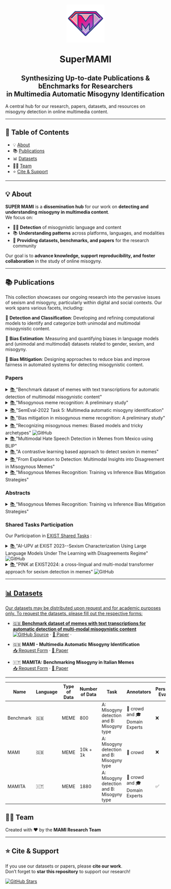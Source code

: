 <h1 align="center">
<img src="SuperMAMI.png" alt="SuperMAMI Logo" width="120"/>   
      
SuperMAMI
</h1><h2 align="center">
      Synthesizing Up-to-date Publications & bEnchmarks for Researchers  <br> 
      in Multimedia Automatic Misogyny Identification
</h2>


A central hub for our research, papers, datasets, and resources on misogyny detection in online multimedia content.

---

## 📑 Table of Contents
- 💡 [About](#-about)
- 📚 [Publications](#-publications)
- 📊 [Datasets](#-datasets)
- 👩‍🔬 [Team](#-team)
- ⭐ [Cite & Support](#-cite--support)

---

## 💡 About
**SUPER MAMI** is a **dissemination hub** for our work on **detecting and understanding misogyny in multimedia content**.  
We focus on:

- 🕵️‍♀️ **Detection** of misogynistic language and content  
- 📚 **Understanding patterns** across platforms, languages, and modalities  
- 🤝 **Providing datasets, benchmarks, and papers** for the research community  

Our goal is to **advance knowledge, support reproducibility, and foster collaboration** in the study of online misogyny.

---
## 📚 Publications
This collection showcases our ongoing research into the pervasive issues of sexism and misogyny, particularly within digital and social contexts. Our work spans various facets, including:

🎯 **Detection and Classification**: Developing and refining computational models to identify and categorize both unimodal and multimodal misogynistic content.

🎯 **Bias Estimation**: Measuring and quantifying biases in language models and (unimodal and multimodal) datasets related to gender, sexism, and misogyny.

🎯 **Bias Mitigation**: Designing approaches to reduce bias and improve fairness in automated systems for detecting misogynistic content.


### Papers
<details>
 <summary>  <a href="//www.sciencedirect.com/science/article/pii/S235234092200720X"> 📚 </a> "Benchmark dataset of memes with text transcriptions for automatic detection of multimodal misogynistic content" </summary>
      

        ```
          @article{gasparini2022benchmark,
        title={Benchmark dataset of memes with text transcriptions for automatic detection of multi-modal misogynistic content},
        author={Gasparini, Francesca and Rizzi, Giulia and Saibene, Aurora and Fersini, Elisabetta},
        journal={Data in brief},
        volume={44},
        pages={108526},
        year={2022},
        publisher={Elsevier}
        }
        ```
        
 </details>

 <details>
 <summary>  <a href="//link.springer.com/chapter/10.1007/978-3-031-08421-8_19"> 📚 </a>  "Misogynous meme recognition: A preliminary study" </summary>
          
        ```
          @inproceedings{fersini2021misogynous,
        title={Misogynous meme recognition: A preliminary study},
        author={Fersini, Elisabetta and Rizzi, Giulia and Saibene, Aurora and Gasparini, Francesca},
        booktitle={International conference of the Italian association for artificial intelligence},
        pages={279--293},
        year={2021},
        organization={Springer}
        }
        ```
        
</details>

 <details>
 <summary>  <a href="//aclanthology.org/2022.semeval-1.74/"> 📚 </a>  "SemEval-2022 Task 5: Multimedia automatic misogyny identification" </summary>
          
        ```
          @inproceedings{fersini2022semeval,
        title={SemEval-2022 Task 5: Multimedia automatic misogyny identification},
        author={Fersini, Elisabetta and Gasparini, Francesca and Rizzi, Giulia and Saibene, Aurora and Chulvi, Berta and Rosso, Paolo and Lees, Alyssa and Sorensen, Jeffrey},
        booktitle={Proceedings of the 16th International Workshop on Semantic Evaluation (SemEval-2022">},
        pages={533--549},
        year={2022}
        }
        ```
        

</details>

 <details>
 <summary>  <a href="//aclanthology.org/2023.clicit-1.9.pdf"> 📚 </a>  "Bias mitigation in misogynous meme recognition: A preliminary study" </summary>
          
        ```
            @inproceedings{balducci2023bias,
        title={Bias Mitigation in Misogynous Meme Recognition: A Preliminary Study},
        author={Balducci, Gianmaria and Rizzi, Giulia and Fersini, Elisabetta},
        booktitle={Proceedings of the 9th Italian Conference on Computational Linguistics (CLiC-it 2023">},
        pages={63--69},
        year={2023}
        }
        ```
        
</details>


 <details>
 <summary>  <a href="//www.sciencedirect.com/science/article/pii/S030645732300211X"> 📚 </a> "Recognizing misogynous memes: Biased models and tricky archetypes" 
   <img src="https://github.githubassets.com/images/modules/logos_page/GitHub-Mark.png" width="16" alt="GitHub"/">
   <a href="//github.com/MIND-Lab/Debiasing-Misogynous-Meme-Recognition-Systems/">  </summary>
  
        ```
            @article{rizzi2023recognizing,
        title={Recognizing misogynous memes: Biased models and tricky archetypes},
        author={Rizzi, Giulia and Gasparini, Francesca and Saibene, Aurora and Rosso, Paolo and Fersini, Elisabetta},
        journal={Information Processing \& Management},
        volume={60},
        number={5},
        pages={103474},
        year={2023},
        publisher={Elsevier}
        }
        ```
        
  </details>

 <details>
 <summary>  <a href="https://ceur-ws.org/Vol-3756/DIMEMEX2024_paper3.pdf"> 📚 </a> "Multimodal Hate Speech Detection in Memes from Mexico using BLIP" </summary>
  
        ```
           @article{maqbool2024multimodal,
       title={Multimodal Hate Speech Detection in Memes from Mexico using BLIP},
       author={Maqbool, Fariha and Fersini, Elisabetta},
       year={2024}
       }
        ```
        
  </details>

  <details>
 <summary>  <a href="https://ceur-ws.org/Vol-3740/paper-101.pdf"> 📚 </a> "A contrastive learning based approach to detect sexism in memes" </summary>
  
        ```
           @article{maqbool2024contrastive,
        title={A contrastive learning based approach to detect sexism in memes},
        author={Maqbool, Fariha and Fersini, Elisabetta},
        journal={Working Notes of CLEF},
        year={2024}
        }
        ```
        
  </details>

 <details>
 <summary>  <a href="//aclanthology.org/2024.clicit-1.89.pdf"> 📚 </a> "From Explanation to Detection: Multimodal Insights into Disagreement in Misogynous Memes"  </summary>
          
        ```
           @inproceedings{rizzi2024explanation,
        title={From Explanation to Detection: Multimodal Insights into Disagreement in Misogynous Memes},
        author={Rizzi, Giulia and Rosso, Paolo and Fersini, Elisabetta},
        booktitle={Proceedings of the 10th Italian Conference on Computational Linguistics (CLiC-it 2024">}},
        pages={821--828},
        year={2024}
        }
        ```
        
 </details>

 <details>
 <summary>  <a  href="//journals.openedition.org/ijcol/1644"> 📚 </a>  "Misogynous Memes Recognition: Training vs Inference Bias Mitigation Strategies" </summary>
          
        ```
           @article{balducci2025misogynous,
         title={Misogynous Memes Recognition: Training vs Inference Bias Mitigation Strategies},
         author={Balducci, Gianmaria and Rizzi, Giulia and Fersini, Elisabetta},
         journal={IJCoL. Italian Journal of Computational Linguistics},
         volume={11},
         number={11-1},
         year={2025},
         publisher={Accademia University Press}
         }
        ```
        
</details>

### Abstracts

 <details>
 <summary>  <a  href="https://dssr2025.sis-statistica.it/wp-content/uploads/2025/02/DSSR2025Bookofabstracts.pdf#page=30"> 📚 </a>  "Misogynous Memes Recognition: Training vs Inference Bias Mitigation Strategies" </summary>
          
        ```
            @article{rizzibeyond,
        title={Beyond Misogyny Detection: Investigating Bias and Embracing Perspectivism},
        author={Rizzi, Giulia and Fersini, Elisabetta},
        journal={Book of Abstracts _ Data Science & Social Research (DSSR 2025)},
        pages={13}
        }
        ```
        
</details>

### Shared Tasks Participation

Our Participation in [EXIST Shared Tasks](href="//nlp.uned.es/exist2025/") :

 <details>
 <summary>  <a href="//ceur-ws.org/Vol-3497/paper-084.pdf"> 📚 </a> "AI-UPV at EXIST 2023--Sexism Characterization Using Large Language Models Under The Learning with Disagreements Regime" 
      <img src="https://github.githubassets.com/images/modules/logos_page/GitHub-Mark.png" width="16" alt="GitHub"/"> <a href="//github.com/AngelFelipeMP/Sexism-LLM-Learning-With-Disagreement"> 
      </summary>
          
        ```
           @inproceedings{de2023ai,
        title={AI-UPV at EXIST 2023--Sexism Characterization Using Large Language Models Under The Learning with Disagreements Regime},
        author={de Paula, A and Rizzi, G and Fersini, E and Spina, D and others},
        booktitle={CEUR WORKSHOP PROCEEDINGS},
        volume={3497},
        pages={985--999},
        year={2023},
        organization={CEUR-WS}
        }
        ```
 </details>

 <details>
 <summary>  <a href="//ceur-ws.org/Vol-3740/paper-110.pdf"> 📚 </a> "PINK at EXIST2024: a cross-lingual and multi-modal transformer approach for sexism detection in memes"  
      <img src="https://github.githubassets.com/images/modules/logos_page/GitHub-Mark.png" width="16" alt="GitHub"/"> <a href="//github.com/giulia95/PINK-at-EXIST2024"> </summary>
          
        ```
          @@article{rizzi2024pink,
        title={PINK at EXIST2024: a cross-lingual and multi-modal transformer approach for sexism detection in memes},
        author={Rizzi, Giulia and Gimeno-G{\'o}mez, David and Fersini, Elisabetta and Mart{\'\i}nez-Hinarejos, Carlos-D},
        journal={Working Notes of CLEF},
        year={2024}
        }
        ```
        
</details>
  
---

## 📊 Datasets
Our datasets may be distributed upon request and for academic purposes only. To request the datasets, please fill out the respective forms:
- :gb: **Benchmark dataset of memes with text transcriptions for automatic detection of multi-modal misogynistic content**  
  [<img src="https://github.githubassets.com/images/modules/logos_page/GitHub-Mark.png" width="16" alt="GitHub"/> Source](https://github.com/MIND-Lab/MEME) · [📘 Paper](https://www.sciencedirect.com/science/article/pii/S235234092200720X) · 

- :gb: **MAMI - Multimedia Automatic Misogyny Identification**  
  [📥 Request Form](https://forms.gle/AGWMiGicBHiQx4q98) · [📘 Paper](https://aclanthology.org/2022.semeval-1.74/)

- :it: **MAMITA: Benchmarking Misogyny in Italian Memes**  
  [📥 Request Form](https://forms.gle/5Xz1gcxJdrh6GHnq5) · [📘 Paper]()

---

| Name | Language | Type of Data | Number of Data | Task | Annotators | Perspectivist Evaluation | Additional Info |
|------|----------|--------------|----------------|------|-------------------------|------------|----------------|
| Benchmark | :gb:| MEME         | 800            | A: Misogyny detection and B: Misogyny type | 👥 crowd and  🎓 Domain Experts | ❌ | ❌ |
| MAMI | :gb:     | MEME         | 10k + 1k       | A: Misogyny detection and B: Misogyny type | 👥 crowd | ❌ | ❌ |
| MAMITA| :it:    | MEME         | 1880           | A: Misogyny detection and B: Misogyny type | 👥 crowd and  🎓 Domain Experts | ✅ | Demographic and socio-cultural background  |

## 👩‍🔬 Team
Created with ❤️ by the **MAMI Research Team**  


---

## ⭐ Cite & Support
If you use our datasets or papers, please **cite our work**.  
Don’t forget to **star this repository** to support our research!  

[![GitHub Stars](https://img.shields.io/github/stars/mind-lab/SuperMAMI?logo=github)](https://github.com/mind-lab/SuperMAMI/stargazers)
